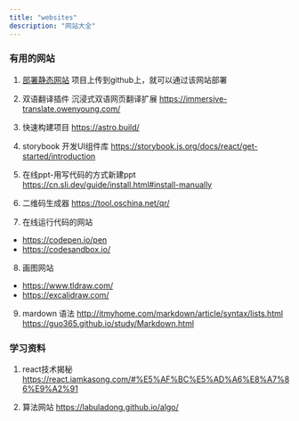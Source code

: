 ```yaml
---
title: "websites"
description: "网站大全"
---
```


### 有用的网站
1. [部署静态网站](https://app.netlify.com/)
   项目上传到github上，就可以通过该网站部署

2.  双语翻译插件 
   沉浸式双语网页翻译扩展 https://immersive-translate.owenyoung.com/

3. 快速构建项目
   https://astro.build/

4. storybook 开发UI组件库
   https://storybook.js.org/docs/react/get-started/introduction

5. 在线ppt-用写代码的方式新建ppt
   https://cn.sli.dev/guide/install.html#install-manually

6. 二维码生成器
   https://tool.oschina.net/qr/

7. 在线运行代码的网站
- https://codepen.io/pen
- https://codesandbox.io/

8. 画图网站 
- https://www.tldraw.com/
- https://excalidraw.com/

9. mardown 语法
   http://itmyhome.com/markdown/article/syntax/lists.html
   https://guo365.github.io/study/Markdown.html
  
### 学习资料
1. react技术揭秘
  https://react.iamkasong.com/#%E5%AF%BC%E5%AD%A6%E8%A7%86%E9%A2%91

1. 算法网站
   https://labuladong.github.io/algo/